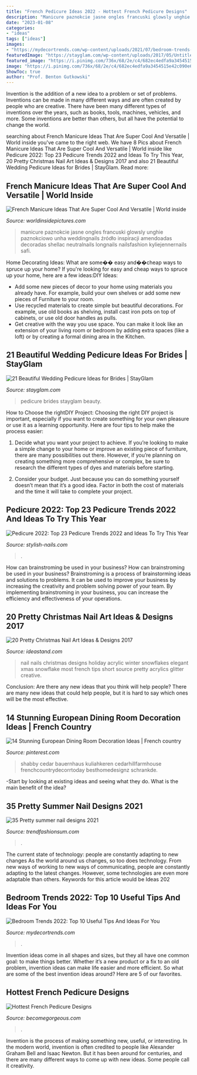 ```yaml
---
title: "French Pedicure Ideas 2022 - Hottest French Pedicure Designs"
description: "Manicure paznokcie jasne ongles francuski glowsly unghie paznokciowo unha weddingnails źródło inspiracji amendoadas decoradas shellac neutralnails longnails nailsfashion kyliejennernails safi"
date: "2023-01-08"
categories:
- "ideas"
tags: ["ideas"]
images:
- "https://mydecortrends.com/wp-content/uploads/2021/07/bedroom-trends-2022-3-768x696.jpg"
featuredImage: "https://stayglam.com/wp-content/uploads/2017/05/Untitled-design-21.jpg"
featured_image: "https://i.pinimg.com/736x/68/2e/c4/682ec4edfa9a3454515e42c090e6ff90.jpg"
image: "https://i.pinimg.com/736x/68/2e/c4/682ec4edfa9a3454515e42c090e6ff90.jpg"
ShowToc: true
author: "Prof. Benton Gutkowski"
---
```



Invention is the addition of a new idea to a problem or set of problems. Inventions can be made in many different ways and are often created by people who are creative. There have been many different types of inventions over the years, such as books, tools, machines, vehicles, and more. Some inventions are better than others, but all have the potential to change the world.

	

		
searching about French Manicure Ideas That Are Super Cool And Versatile | World inside you've came to the right web. We have 8 Pics about French Manicure Ideas That Are Super Cool And Versatile | World inside like Pedicure 2022: Top 23 Pedicure Trends 2022 and Ideas To Try This Year, 20 Pretty Christmas Nail Art Ideas &amp; Designs 2017 and also 21 Beautiful Wedding Pedicure Ideas for Brides | StayGlam. Read more:
		
    
## French Manicure Ideas That Are Super Cool And Versatile | World Inside

<img loading=lazy src="https://worldinsidepictures.com/wp-content/uploads/2019/07/french-manicure-5.jpg" onerror="this.onerror=null;this.src='https://tse2.mm.bing.net/th?id=OIP.OFfKxT7ZhqxJSseMfEeV1wHaKz&amp;pid=15.1';" alt="French Manicure Ideas That Are Super Cool And Versatile | World inside">

_Source: worldinsidepictures.com_

>manicure paznokcie jasne ongles francuski glowsly unghie paznokciowo unha weddingnails źródło inspiracji amendoadas decoradas shellac neutralnails longnails nailsfashion kyliejennernails safi. 

	

Home Decorating Ideas: What are some�� easy and��cheap ways to spruce up your home?
If you're looking for easy and cheap ways to spruce up your home, here are a few ideas:DIY Ideas: 
- Add some new pieces of decor to your home using materials you already have. For example, build your own shelves or add some new pieces of Furniture to your room. 
- Use recycled materials to create simple but beautiful decorations. For example, use old books as shelving, install cast iron pots on top of cabinets, or use old door handles as pulls. 
- Get creative with the way you use space. You can make it look like an extension of your living room or bedroom by adding extra spaces (like a loft) or by creating a formal dining area in the Kitchen.

    
## 21 Beautiful Wedding Pedicure Ideas For Brides | StayGlam

<img loading=lazy src="https://stayglam.com/wp-content/uploads/2017/05/Untitled-design-21.jpg" onerror="this.onerror=null;this.src='https://tse1.mm.bing.net/th?id=OIP.fAYLxqzTiZSn0VGe-FJtAwHaEf&amp;pid=15.1';" alt="21 Beautiful Wedding Pedicure Ideas for Brides | StayGlam">

_Source: stayglam.com_

>pedicure brides stayglam beauty. 

	

How to Choose the rightDIY Project:
Choosing the right DIY project is important, especially if you want to create something for your own pleasure or use it as a learning opportunity. Here are four tips to help make the process easier:
1. Decide what you want your project to achieve. If you’re looking to make a simple change to your home or improve an existing piece of furniture, there are many possibilities out there. However, if you’re planning on creating something more comprehensive or complex, be sure to research the different types of dyes and materials before starting.

2. Consider your budget. Just because you can do something yourself doesn’t mean that it’s a good idea. Factor in both the cost of materials and the time it will take to complete your project.

    
## Pedicure 2022: Top 23 Pedicure Trends 2022 And Ideas To Try This Year

<img loading=lazy src="https://stylish-nails.com/wp-content/uploads/2021/05/pedicure-ideas-2022-1-401x400.jpg" onerror="this.onerror=null;this.src='https://tse3.mm.bing.net/th?id=OIP.rCVTVwvBugyGJZ2yZAxe8AAAAA&amp;pid=15.1';" alt="Pedicure 2022: Top 23 Pedicure Trends 2022 and Ideas To Try This Year">

_Source: stylish-nails.com_

>. 

	

How can brainstroming be used in your business?
How can brainstroming be used in your business? Brainstroming is a process of brainstorming ideas and solutions to problems. It can be used to improve your business by increasing the creativity and problem solving power of your team. By implementing brainstroming in your business, you can increase the efficiency and effectiveness of your operations.

    
## 20 Pretty Christmas Nail Art Ideas &amp; Designs 2017

<img loading=lazy src="https://ideastand.com/wp-content/uploads/2015/12/christmas-nails/3-70-christmas-nail-art-designs.jpg" onerror="this.onerror=null;this.src='https://tse1.mm.bing.net/th?id=OIP.tVKWgWhBuokr_PvRkbywegHaJ4&amp;pid=15.1';" alt="20 Pretty Christmas Nail Art Ideas &amp; Designs 2017">

_Source: ideastand.com_

>nail nails christmas designs holiday acrylic winter snowflakes elegant xmas snowflake most french tips short source pretty acrylics glitter creative. 

	

Conclusion: Are there any new ideas that you think will help people?
There are many new ideas that could help people, but it is hard to say which ones will be the most effective.

    
## 14 Stunning European Dining Room Decoration Ideas | French Country

<img loading=lazy src="https://i.pinimg.com/736x/68/2e/c4/682ec4edfa9a3454515e42c090e6ff90.jpg" onerror="this.onerror=null;this.src='https://tse4.mm.bing.net/th?id=OIP.rxrI9xrV_SfCKxMiSf9_0wHaLG&amp;pid=15.1';" alt="14 Stunning European Dining Room Decoration Ideas | French country">

_Source: pinterest.com_

>shabby cedar bauernhaus kuliahkeren cedarhillfarmhouse frenchcountrydecorrtoday besthomedesignz schrankde. 

	

-Start by looking at existing ideas and seeing what they do. What is the main benefit of the idea? 

    
## 35 Pretty Summer Nail Designs 2021

<img loading=lazy src="https://trendfashionsum.com/wp-content/uploads/2021/05/6-8.jpg" onerror="this.onerror=null;this.src='https://tse1.mm.bing.net/th?id=OIP.mHcl2IYnAxJWYo1g_StDpwHaLH&amp;pid=15.1';" alt="35 Pretty summer nail designs 2021">

_Source: trendfashionsum.com_

>. 

	

The current state of technology: people are constantly adapting to new changes
As the world around us changes, so too does technology. From new ways of working to new ways of communicating, people are constantly adapting to the latest changes. However, some technologies are even more adaptable than others. Keywords for this article would be Ideas 202
    
## Bedroom Trends 2022: Top 10 Useful Tips And Ideas For You

<img loading=lazy src="https://mydecortrends.com/wp-content/uploads/2021/07/bedroom-trends-2022-3-768x696.jpg" onerror="this.onerror=null;this.src='https://tse2.mm.bing.net/th?id=OIP.qN5SvhH0T29jHqYC1ZF9vAHaGt&amp;pid=15.1';" alt="Bedroom Trends 2022: Top 10 Useful Tips And Ideas For You">

_Source: mydecortrends.com_

>. 

	

Invention ideas come in all shapes and sizes, but they all have one common goal: to make things better. Whether it’s a new product or a fix to an old problem, invention ideas can make life easier and more efficient. So what are some of the best invention ideas around? Here are 5 of our favorites.

    
## Hottest French Pedicure Designs

<img loading=lazy src="https://static.becomegorgeous.com/img/arts/2010/Oct/12/2926/french_pedicure2.jpg" onerror="this.onerror=null;this.src='https://tse2.mm.bing.net/th?id=OIP.vcxcZ_Pi3qa3LLQPfllVvwHaFj&amp;pid=15.1';" alt="Hottest French Pedicure Designs">

_Source: becomegorgeous.com_

>. 

	

Invention is the process of making something new, useful, or interesting. In the modern world, invention is often credited to people like Alexander Graham Bell and Isaac Newton. But it has been around for centuries, and there are many different ways to come up with new ideas. Some people call it creativity.


